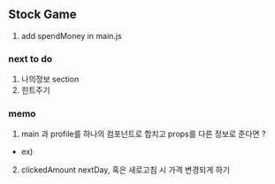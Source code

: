 ## Stock Game

1. add spendMoney in main.js

### next to do

1. 나의정보 section
2. 힌트주기

### memo

1. main 과 profile를 하나의 컴포넌트로 합치고 props를 다른 정보로 준다면 ?

- ex) <section> <Content props={content}/></section>

2. clickedAmount nextDay, 혹은 새로고침 시 가격 변경되게 하기
